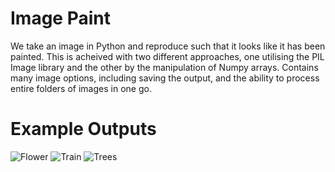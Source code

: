 # Image Paint
We take an image in Python and reproduce such that it looks like it has been painted. This is acheived with two different approaches, one utilising the PIL Image library and the other by the manipulation of Numpy arrays. Contains many image options, including saving the output, and the ability to process entire folders of images in one go.

# Example Outputs
![Flower](Images/Image/image_1_new_2)
![Train](Images/Image/image_2_new_2)
![Trees](Images/Image/image_13_new_2)



